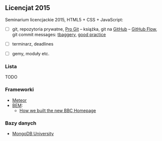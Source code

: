 ## Licencjat 2015

Seminarium licencjackie 2015, HTML5 + CSS + JavaScript:

- [ ] git, repozytoria prywatne, [Pro Git](http://git-scm.com/book/en/v2) – książka,
  git na [GitHub](https://help.github.com) – [GitHub Flow](https://help.github.com/articles/github-flow-in-the-browser/), git commit messages: [tbaggery](http://tbaggery.com/2008/04/19/a-note-about-git-commit-messages.html), [good practice](https://wiki.openstack.org/wiki/GitCommitMessages)
- [ ] terminarz, deadlines
- [ ] gemy, moduły etc.


### Lista

TODO


### Frameworki

* [Meteor](https://www.meteor.com)
* [BEM](https://en.bem.info):
  - [How we built the new BBC Homepage](http://www.bbc.co.uk/blogs/internet/entries/47a96d23-ae04-444e-808f-678e6809765d)


### Bazy danych

* [MongoDB University](https://university.mongodb.com)
